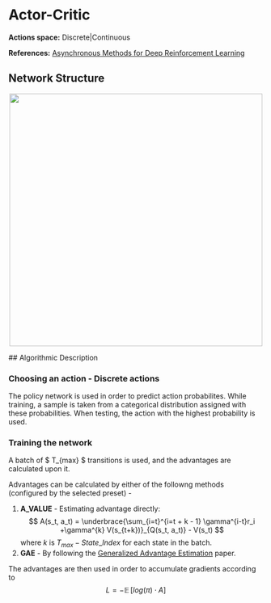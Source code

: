 # Actor-Critic

**Actions space:** Discrete|Continuous

**References:** [Asynchronous Methods for Deep Reinforcement Learning](https://arxiv.org/abs/1602.01783)

## Network Structure 
<p style="text-align: center;">
<img src="..\..\design_imgs\ac.png" width=500>
</p>
## Algorithmic Description

### Choosing an action - Discrete actions

The policy network is used in order to predict action probabilites. While training, a sample is taken from a categorical distribution assigned with these probabilities. When testing, the action with the highest probability is used.

### Training the network
A batch of $ T_{max} $ transitions is used, and the advantages are calculated upon it.

Advantages can be calculated by either of the followng methods (configured by the selected preset) -

1. **A_VALUE** - Estimating advantage directly:$$ A(s_t, a_t) = \underbrace{\sum_{i=t}^{i=t + k - 1} \gamma^{i-t}r_i +\gamma^{k} V(s_{t+k})}_{Q(s_t, a_t)} - V(s_t) $$where $k$ is $T_{max} - State\_Index$ for each state in the batch.
2. **GAE** - By following the [Generalized Advantage Estimation](https://arxiv.org/abs/1506.02438) paper. 

The advantages are then used in order to accumulate gradients according to 
$$ L = -\mathop{\mathbb{E}} [log (\pi) \cdot A] $$

